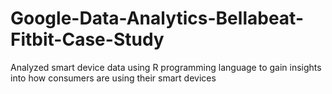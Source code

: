 # Google-Data-Analytics-Bellabeat-Fitbit-Case-Study
Analyzed smart device data using R programming language to gain insights into how consumers are using their smart
devices
